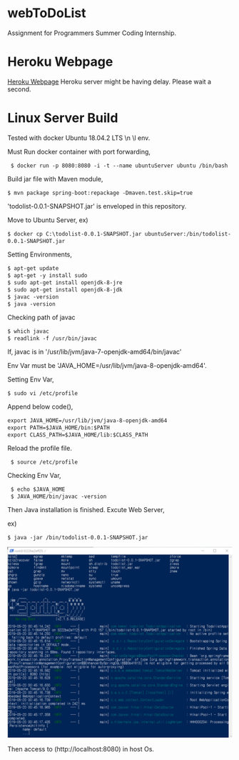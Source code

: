 # webToDoList
Assignment for Programmers Summer Coding Internship.

# Heroku Webpage
[Heroku Webpage](https://kmkmitodolist.herokuapp.com)
Heroku server might be having delay. Please wait a second.

# Linux Server Build

Tested with docker Ubuntu 18.04.2 LTS \n \l env.

Must Run docker container with port forwarding,

```
 $ docker run -p 8080:8080 -i -t --name ubuntuServer ubuntu /bin/bash
```

Build jar file with Maven module, 

 ```
 $ mvn package spring-boot:repackage -Dmaven.test.skip=true
 ```

'todolist-0.0.1-SNAPSHOT.jar' is enveloped in this repository.

Move to Ubuntu Server,
ex)

```
$ docker cp C:\todolist-0.0.1-SNAPSHOT.jar ubuntuServer:/bin/todolist-0.0.1-SNAPSHOT.jar
```

Setting Environments,

 ```
 $ apt-get update 
 $ apt-get -y install sudo
 $ sudo apt-get install openjdk-8-jre
 $ sudo apt-get install openjdk-8-jdk
 $ javac -version
 $ java -version
  ```
 
 Checking path of javac
 
 ``` 
 $ which javac  
 $ readlink -f /usr/bin/javac
  ```
 
If, javac is in '/usr/lib/jvm/java-7-openjdk-amd64/bin/javac'

Env Var must be 'JAVA_HOME=/usr/lib/jvm/java-8-openjdk-amd64'.

 
 Setting Env Var,
 
  ```
  $ sudo vi /etc/profile
  ```
  
 Append below code(),
 
 ~~~
 export JAVA_HOME=/usr/lib/jvm/java-8-openjdk-amd64
 export PATH=$JAVA_HOME/bin:$PATH
 export CLASS_PATH=$JAVA_HOME/lib:$CLASS_PATH
 ~~~

Reload the profile file.

```
 $ source /etc/profile
 ```

Checking Env Var,

```
 $ echo $JAVA_HOME
 $ JAVA_HOME/bin/javac -version
```
 
Then Java installation is finished.
Excute Web Server,
 
ex)

```
$ java -jar /bin/todolist-0.0.1-SNAPSHOT.jar
```

![alt text](/linuxServer.png )


Then access to (http://localhost:8080) in host Os.

 
 

